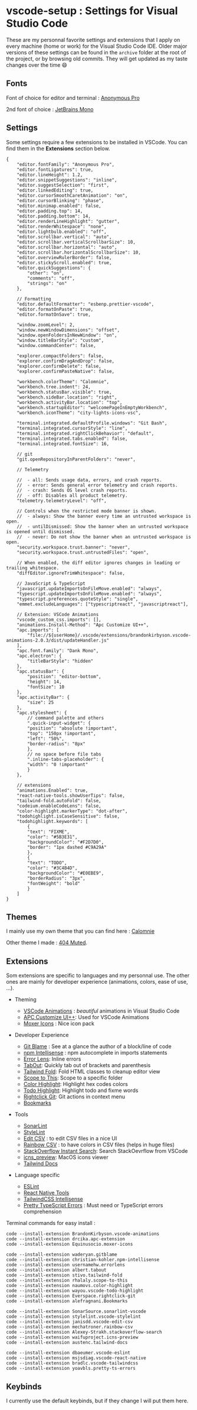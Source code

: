 # vscode-setup : Settings for Visual Studio Code

These are my personnal favorite settings and extensions that I apply on every machine (home or work) for the Visual Studio Code IDE.
Older major versions of these settings can be found in the `archive` folder at the root of the project, or by browsing old commits. They will get updated as my taste changes over the time 😄

## Fonts

Font of choice for editor and terminal : [Anonymous Pro](https://fonts.google.com/specimen/Anonymous+Pro)

2nd font of choice : [JetBrains Mono](https://www.jetbrains.com/fr-fr/lp/mono/)

## Settings

Some settings require a few extensions to be installed in VSCode. You can find them in the **Extensions** section below.

    {
    	"editor.fontFamily": "Anonymous Pro",
    	"editor.fontLigatures": true,
    	"editor.lineHeight": 1.2,
    	"editor.snippetSuggestions": "inline",
    	"editor.suggestSelection": "first",
    	"editor.linkedEditing": true,
    	"editor.cursorSmoothCaretAnimation": "on",
    	"editor.cursorBlinking": "phase",
    	"editor.minimap.enabled": false,
    	"editor.padding.top": 14,
    	"editor.padding.bottom": 14,
    	"editor.renderLineHighlight": "gutter",
    	"editor.renderWhitespace": "none",
    	"editor.lightbulb.enabled": "off",
    	"editor.scrollbar.vertical": "auto",
    	"editor.scrollbar.verticalScrollbarSize": 10,
    	"editor.scrollbar.horizontal": "auto",
    	"editor.scrollbar.horizontalScrollbarSize": 10,
    	"editor.overviewRulerBorder": false,
    	"editor.stickyScroll.enabled": true,
    	"editor.quickSuggestions": {
    		"other": "on",
    		"comments": "off",
    		"strings": "on"
    	},

    	// Formatting
    	"editor.defaultFormatter": "esbenp.prettier-vscode",
    	"editor.formatOnPaste": true,
    	"editor.formatOnSave": true,

    	"window.zoomLevel": 2,
    	"window.newWindowDimensions": "offset",
    	"window.openFoldersInNewWindow": "on",
    	"window.titleBarStyle": "custom",
    	"window.commandCenter": false,

    	"explorer.compactFolders": false,
    	"explorer.confirmDragAndDrop": false,
    	"explorer.confirmDelete": false,
    	"explorer.confirmPasteNative": false,

    	"workbench.colorTheme": "Calomnie",
    	"workbench.tree.indent": 24,
    	"workbench.statusBar.visible": true,
    	"workbench.sideBar.location": "right",
    	"workbench.activityBar.location": "top",
    	"workbench.startupEditor": "welcomePageInEmptyWorkbench",
    	"workbench.iconTheme": "city-lights-icons-vsc",

    	"terminal.integrated.defaultProfile.windows": "Git Bash",
    	"terminal.integrated.cursorStyle": "line",
    	"terminal.integrated.rightClickBehavior": "default",
    	"terminal.integrated.tabs.enabled": false,
    	"terminal.integrated.fontSize": 16,

    	// git
    	"git.openRepositoryInParentFolders": "never",

    	// Telemetry

    	//  - all: Sends usage data, errors, and crash reports.
    	//  - error: Sends general error telemetry and crash reports.
    	//  - crash: Sends OS level crash reports.
    	//  - off: Disables all product telemetry.
    	"telemetry.telemetryLevel": "off",

    	// Controls when the restricted mode banner is shown.
    	//  - always: Show the banner every time an untrusted workspace is open.
    	//  - untilDismissed: Show the banner when an untrusted workspace is opened until dismissed.
    	//  - never: Do not show the banner when an untrusted workspace is open.
    	"security.workspace.trust.banner": "never",
    	"security.workspace.trust.untrustedFiles": "open",

    	// When enabled, the diff editor ignores changes in leading or trailing whitespace.
    	"diffEditor.ignoreTrimWhitespace": false,

    	// JavaScript & TypeScript
    	"javascript.updateImportsOnFileMove.enabled": "always",
    	"typescript.updateImportsOnFileMove.enabled": "always",
    	"typescript.preferences.quoteStyle": "single",
    	"emmet.excludeLanguages": ["typescriptreact", "javascriptreact"],

    	// Extension: VSCode Animations
    	"vscode_custom_css.imports": [],
    	"animations.Install-Method": "Apc Customize UI++",
    	"apc.imports": [
    		"file://${userHome}/.vscode/extensions/brandonkirbyson.vscode-animations-2.0.3/dist/updateHandler.js"
    	],
    	"apc.font.family": "Dank Mono",
    	"apc.electron": {
    		"titleBarStyle": "hidden"
    	},
    	"apc.statusBar": {
    		"position": "editor-bottom",
    		"height": 14,
    		"fontSize": 10
    	},
    	"apc.activityBar": {
    		"size": 25
    	},
    	"apc.stylesheet": {
    		// command palette and others
    		".quick-input-widget": {
    		"position": "absolute !important",
    		"top": "150px !important",
    		"left": "50%",
    		"border-radius": "8px"
    		},
    		// no space before file tabs
    		".inline-tabs-placeholder": {
    		"width": "0 !important"
    		}
    	},

    	// extensions
    	"animations.Enabled": true,
    	"react-native-tools.showUserTips": false,
    	"tailwind-fold.autoFold": false,
    	"codeium.enableCodeLens": false,
    	"color-highlight.markerType": "dot-after",
    	"todohighlight.isCaseSensitive": false,
    	"todohighlight.keywords": [
    		{
    		"text": "FIXME",
    		"color": "#5B3E31",
    		"backgroundColor": "#F2D7D0",
    		"border": "1px dashed #C9A29A"
    		},
    		{
    		"text": "TODO",
    		"color": "#3C4B4D",
    		"backgroundColor": "#E0EBE9",
    		"borderRadius": "3px",
    		"fontWeight": "bold"
    		}
    	]
    }

## Themes

I mainly use my own theme that you can find here : [Calomnie](https://github.com/404mat/calomnie)

Other theme I made : [404 Muted](https://github.com/404mat/404muted).

## Extensions

Som extensions are specific to languages and my personnal use. The other ones are mainly for developer experience (animations, colors, ease of use, ...).

- Theming

  - [VSCode Animations](https://marketplace.visualstudio.com/items?itemName=BrandonKirbyson.vscode-animations) : _beautiful_ animations in Visual Studio Code
  - [APC Customize UI++](https://marketplace.visualstudio.com/items?itemName=drcika.apc-extension): Used for VSCode Animations
  - [Moxer Icons](https://marketplace.visualstudio.com/items?itemName=Equinusocio.moxer-icons) : Nice icon pack

- Developer Experience

  - [Git Blame](https://marketplace.visualstudio.com/items?itemName=waderyan.gitblame) : See at a glance the author of a block/line of code
  - [npm Intellisense](https://marketplace.visualstudio.com/items?itemName=christian-kohler.npm-intellisense) : npm autocomplete in imports statements
  - [Error Lens](https://marketplace.visualstudio.com/items?itemName=usernamehw.errorlens): Inline errors
  - [TabOut](https://marketplace.visualstudio.com/items?itemName=albert.TabOut): Quickly tab out of brackets and parenthesis
  - [Tailwind Fold](https://marketplace.visualstudio.com/items?itemName=stivo.tailwind-fold): Fold HTML classes to cleanup editor view
  - [Scope to This](https://marketplace.visualstudio.com/items?itemName=rhalaly.scope-to-this): Scope to a specific folder
  - [Color Highlight](https://marketplace.visualstudio.com/items?itemName=naumovs.color-highlight): Highlight hex codes colors
  - [Todo Highlight](https://marketplace.visualstudio.com/items?itemName=wayou.vscode-todo-highlight): Highlight todo and fixme words
  - [Rightclick Git](https://marketplace.visualstudio.com/items?itemName=Everspace.rightclick-git): Git actions in context menu
  - [Bookmarks](https://marketplace.visualstudio.com/items?itemName=alefragnani.Bookmarks)

- Tools

  - [SonarLint](https://marketplace.visualstudio.com/items?itemName=SonarSource.sonarlint-vscode)
  - [StyleLint](https://marketplace.visualstudio.com/items?itemName=stylelint.vscode-stylelint)
  - [Edit CSV](https://marketplace.visualstudio.com/items?itemName=janisdd.vscode-edit-csv) : to edit CSV files in a nice UI
  - [Rainbow CSV](https://marketplace.visualstudio.com/items?itemName=mechatroner.rainbow-csv) : to have colors in CSV files (helps in huge files)
  - [StackOverflow Instant Search](https://marketplace.visualstudio.com/items?itemName=Alexey-Strakh.stackoverflow-search): Search StackOevrflow from VSCode
  - [icns_preview](https://marketplace.visualstudio.com/items?itemName=waifuproject.icns-preview): MacOS icons viewer
  - [Tailwind Docs](https://marketplace.visualstudio.com/items?itemName=austenc.tailwind-docs)

- Language specific

  - [ESLint](https://marketplace.visualstudio.com/items?itemName=dbaeumer.vscode-eslint)
  - [React Native Tools](https://marketplace.visualstudio.com/items?itemName=msjsdiag.vscode-react-native)
  - [TailwindCSS Intellisense](https://marketplace.visualstudio.com/items?itemName=bradlc.vscode-tailwindcss)
  - [Pretty TypeScript Errors](https://marketplace.visualstudio.com/items?itemName=yoavbls.pretty-ts-errors) : Must need or TypeScript errors comprehension

Terminal commands for easy install :

    code --install-extension BrandonKirbyson.vscode-animations
    code --install-extension drcika.apc-extension
    code --install-extension Equinusocio.moxer-icons

    code --install-extension waderyan.gitblame
    code --install-extension christian-kohler.npm-intellisense
    code --install-extension usernamehw.errorlens
    code --install-extension albert.tabout
    code --install-extension stivo.tailwind-fold
    code --install-extension rhalaly.scope-to-this
    code --install-extension naumovs.color-highlight
    code --install-extension wayou.vscode-todo-highlight
    code --install-extension Everspace.rightclick-git
    code --install-extension alefragnani.Bookmarks

    code --install-extension SonarSource.sonarlint-vscode
    code --install-extension stylelint.vscode-stylelint
    code --install-extension janisdd.vscode-edit-csv
    code --install-extension mechatroner.rainbow-csv
    code --install-extension Alexey-Strakh.stackoverflow-search
    code --install-extension waifuproject.icns-preview
    code --install-extension austenc.tailwind-docs

    code --install-extension dbaeumer.vscode-eslint
    code --install-extension msjsdiag.vscode-react-native
    code --install-extension bradlc.vscode-tailwindcss
    code --install-extension yoavbls.pretty-ts-errors

## Keybinds

I currently use the default keybinds, but if they change I will put them here.

